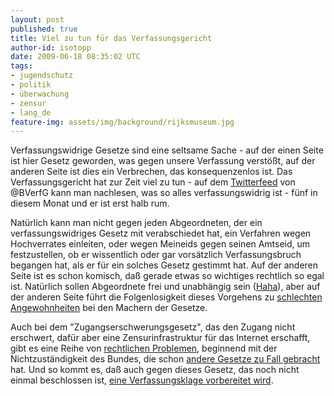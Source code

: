 ```yaml
---
layout: post
published: true
title: Viel zu tun für das Verfassungsgericht
author-id: isotopp
date: 2009-06-18 08:35:02 UTC
tags:
- jugendschutz
- politik
- überwachung
- zensur
- lang_de
feature-img: assets/img/background/rijksmuseum.jpg
---
```

Verfassungswidrige Gesetze sind eine seltsame Sache - auf der einen Seite ist hier Gesetz geworden, was gegen unsere Verfassung verstößt, auf der anderen Seite ist dies ein Verbrechen, das konsequenzenlos ist. Das Verfassungsgericht hat zur Zeit viel zu tun - auf dem <a href='http://twitter.com/BVerfG'>Twitterfeed</a> von @BVerfG kann man nachlesen, was so alles verfassungswidrig ist - fünf in diesem Monat und er ist erst halb rum.

Natürlich kann man nicht gegen jeden Abgeordneten, der ein verfassungswidriges Gesetz mit verabschiedet hat, ein Verfahren wegen Hochverrates einleiten, oder wegen Meineids gegen seinen Amtseid, um festzustellen, ob er wissentlich oder gar vorsätzlich Verfassungsbruch begangen hat, als er für ein solches Gesetz gestimmt hat. Auf der anderen Seite ist es schon komisch, daß gerade etwas so wichtiges rechtlich so egal ist. Natürlich sollen Abgeordnete frei und unabhängig sein (<a href='http://de.wikipedia.org/wiki/Fraktionszwang'>Haha</a>), aber auf der anderen Seite führt die Folgenlosigkeit dieses Vorgehens zu <a href='http://www.google.de/search?q=verfassungsrechtlich+auf+kante+gen%C3%A4ht&ie=utf-8&oe=utf-8&aq=t&rls=org.mozilla:en-US:official&client=firefox-a'>schlechten Angewohnheiten</a> bei den Machern der Gesetze.

Auch bei dem "Zugangserschwerungsgesetz", das den Zugang nicht erschwert, dafür aber eine Zensurinfrastruktur für das Internet erschafft, gibt es eine Reihe von <a href='http://www.heise.de/newsticker/Anhoerung-zu-Kinderporno-Sperren-ein-Strauss-verfassungsrechtlicher-Probleme--/meldung/139475'>rechtlichen Problemen</a>, beginnend mit der Nichtzuständigkeit des Bundes, die schon <a href='http://www.tagesschau.de/inland/rauchverbot108.html'>andere Gesetze zu Fall gebracht</a> hat. Und so kommt es, daß auch gegen dieses Gesetz, das noch nicht einmal beschlossen ist, <a href='http://www.freitag.de/alltag/0925-franziska-heine-interview-verfassungsklage-zensur'>eine Verfassungsklage vorbereitet wird</a>.
